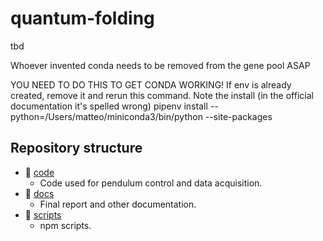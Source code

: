 # quantum-folding
tbd

Whoever invented conda needs to be removed from the gene pool ASAP

YOU NEED TO DO THIS TO GET CONDA WORKING!
If env is already created, remove it and rerun this command.
Note the install (in the official documentation it's spelled wrong)
pipenv install --python=/Users/matteo/miniconda3/bin/python --site-packages

## Repository structure
- 📁 [code](https://github.com/P2-718na/quantum-folding/tree/master/code)
  - Code used for pendulum control and data acquisition.
- 📁 [docs](https://github.com/P2-718na/quantum-folding/tree/master/docs)
  - Final report and other documentation.
- 📁 [scripts](https://github.com/P2-718na/quantum-folding/tree/master/scripts)
  - npm scripts.

